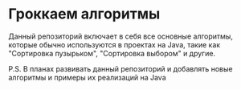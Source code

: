 # Гроккаем алгоритмы

Данный репозиторий включает в себя все основные алгоритмы, которые обычно используются в проектах на Java, такие как "Сортировка пузырьком", "Сортировка выбором" и другие.

P.S. В планах развивать данный репозиторий и добавлять новые алгоритмы и примеры их реализаций на Java
